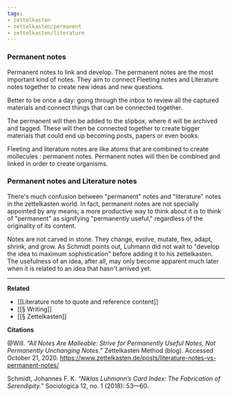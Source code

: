 ```yaml
---
tags: 
- zettelkasten
- zettelkasten/permanent
- zettelkasten/literature
---
```


### Permanent notes
Permanent notes to link and develop.
The permanent notes are the most important kind of notes. They aim to connect Fleeting notes and Literature notes together to create new ideas and new questions. 

Better to be once a day: going through the inbox to review all the captured materials and connect things that can be connected together. 

The permanent will then be added to the slipbox, where it will be archived and tagged. These will then be connected together to create bigger materials that could end up becoming posts, papers or even books.

Fleeting and literature notes are like atoms that are combined to create mollecules : permanent notes. Permanent notes will then be combined and linked in order to create organisms.

### Permanent notes and Literature notes
There's much confusion between "permanent" notes and "literature" notes in the zettelkasten world. In fact, permanent notes are not specially appointed by any means; a more productive way to think about it is to think of "permanent" as signifying "permanently useful," regardless of the originality of its content.

Notes are not carved in stone. They change, evolve, mutate, flex, adapt, shrink, and grow. As Schmidt points out, Luhmann did not wait to "develop the idea to maximum sophistication" before adding it to his zettelkasten. The usefulness of an idea, after all, may only become apparent much later when it is related to an idea that hasn't arrived yet.

---

**Related**
- [[Literature note to quote and reference content]]
- [[§ Writing]]
- [[§ Zettelkasten]]

**Citations**

@Will. _“All Notes Are Malleable: Strive for Permanently Useful Notes, Not Permanently Unchanging Notes.”_ Zettelkasten Method (blog). Accessed October 21, 2020. https://www.zettelkasten.de/posts/literature-notes-vs-permanent-notes/

Schmidt, Johannes F. K. _“Niklas Luhmann’s Card Index: The Fabrication of Serendipity.”_ Sociologica 12, no. 1 (2018): 53—60.